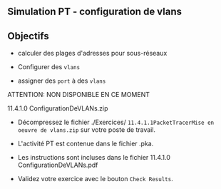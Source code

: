 ## Simulation PT  - configuration  de vlans

## Objectifs

- calculer des plages d'adresses pour sous-réseaux 

- Configurer des ```vlans```

- assigner des ```port``` à des ```vlans```


ATTENTION:  NON DISPONIBLE EN CE MOMENT

11.4.1.0 ConfigurationDeVLANs.zip

- Décompressez le fichier ./Exercices/ ```11.4.1.1PacketTracerMise en oeuvre de vlans.zip``` sur votre poste de travail.

- L'activité  PT est contenue dans le fichier .pka.  

- Les instructions sont incluses dans le fichier  11.4.1.0 ConfigurationDeVLANs.pdf

- Validez votre exercice avec le bouton ```Check Results```.
